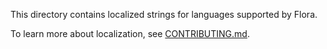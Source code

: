 This directory contains localized strings for languages supported by Flora.

To learn more about localization, see [CONTRIBUTING.md](../../../../CONTRIBUTING.md#localization).
